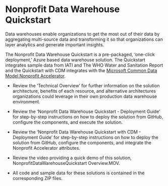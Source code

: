 # Nonprofit Data Warehouse Quickstart

Data warehouses enable organizations to get the most out of their data by aggregating multi-source data and transforming it so that organizations can layer analytics and generate important insights. 

The Nonprofit Data Warehouse Quickstart is a pre-packaged, ‘one-click deployment,’ Azure based data warehouse solution. The Quickstart integrates sample data from IATI and The WHO Water and Sanitation Report and the Quickstart with CDM integrates with the [Microsoft Common Data Model Nonprofit Accelerator](https://github.com/microsoft/Industry-Accelerator-Nonprofit).

* Review the ‘Technical Overview’ for further information on the solution architecture, benefits of each resource, and alternative architectures organizations could leverage in their own production data warehouse environment.

* Review the ‘Nonprofit Data Warehouse Quickstart - Deployment Guide’ for step-by-step instructions on how to deploy the solution from GitHub, configure the components, and execute the solution. 

* Review the ‘Nonprofit Data Warehouse Quickstart with CDM - Deployment Guide’ for step-by-step instructions on how to deploy the solution from GitHub, configure the components, and integrate the Nonprofit Accelerator attributes.

* Review the video providing a quick demo of this solution, NonprofitDataWarehouseQuickstart Overview.MOV.

* All code and sample data for these solutions is contained in the corresponding ZIP files.  



